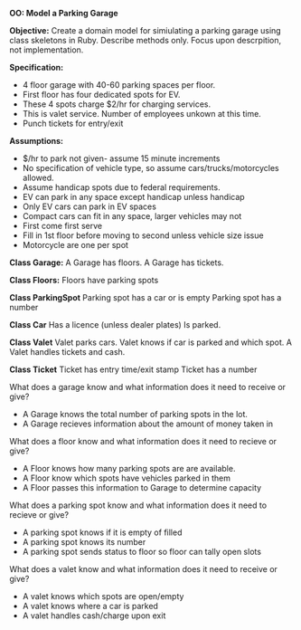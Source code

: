 **OO: Model a Parking Garage**

**Objective:** Create a domain model for simiulating a parking garage using class skeletons in Ruby.  Describe methods only.  Focus upon descrpition, not implementation.

**Specification:**
*  4 floor garage with 40-60 parking spaces per floor.
*  First floor has four dedicated spots for EV.
*  These 4 spots charge $2/hr for charging services.
*  This is valet service. Number of employees unkown at this time.
*  Punch tickets for entry/exit

**Assumptions:**
*  $/hr to park not given- assume 15 minute increments
*  No specification of vehicle type, so assume cars/trucks/motorcycles allowed.
*  Assume handicap spots due to federal requirements.
*  EV can park in any space except handicap unless handicap
*  Only EV cars can park in EV spaces
*  Compact cars can fit in any space, larger vehicles may not
*  First come first serve
*  Fill in 1st floor before moving to second unless vehicle size issue
*  Motorcycle are one per spot


**Class Garage:**
A Garage has floors.
A Garage has tickets.

**Class Floors:**
Floors have parking spots

**Class ParkingSpot**
Parking spot has a car or is empty
Parking spot has a number

**Class Car**
Has a licence (unless dealer plates)
Is parked.

**Class Valet**
Valet parks cars.
Valet knows if car is parked and which spot.
A Valet handles tickets and cash.

**Class Ticket**
Ticket has entry time/exit stamp
Ticket has a number

What does a garage know and what information does it need to receive or give?
*  A Garage knows the total number of parking spots in the lot.
*  A Garage recieves information about the amount of money taken in

What does a floor know and what information does it need to recieve or give?
*  A Floor knows how many parking spots are are available.
*  A Floor know which spots have vehicles parked in them
*  A Floor passes this information to Garage to determine capacity

What does a parking spot know and what information does it need to recieve or give?
*  A parking spot knows if it is empty of filled
*  A parking spot knows its number
*  A parking spot sends status to floor so floor can tally open slots

What does a valet know and what information does it need to receive or give?
*  A valet knows which spots are open/empty
*  A valet knows where a car is parked
*  A valet handles cash/charge upon exit
